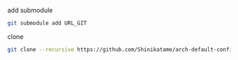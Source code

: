 add submodule

```bash
git submodule add URL_GIT
```

clone
```bash
git clone --recursive https://github.com/Shinikatame/arch-default-configs.git
```